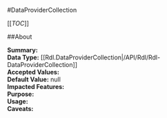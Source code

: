 #DataProviderCollection

[[_TOC_]]

##About

**Summary:**   
**Data Type:** [[Rdl.DataProviderCollection|/API/Rdl/Rdl-DataProviderCollection]]  
**Accepted Values:**   
**Default Value:** null  
**Impacted Features:**   
**Purpose:**   
**Usage:**   
**Caveats:**   

